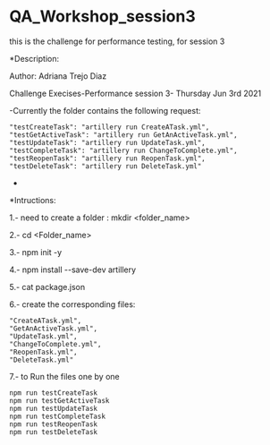 # QA_Workshop_session3
this is the challenge for performance testing, for session 3

*Description:

Author: Adriana Trejo Diaz

Challenge Execises-Performance session 3- Thursday Jun 3rd 2021

-Currently the folder contains the following request:

    "testCreateTask": "artillery run CreateATask.yml",
    "testGetActiveTask": "artillery run GetAnActiveTask.yml",
    "testUpdateTask": "artillery run UpdateTask.yml",
    "testCompleteTask": "artillery run ChangeToComplete.yml",
    "testReopenTask": "artillery run ReopenTask.yml",
    "testDeleteTask": "artillery run DeleteTask.yml"
    
-

*Intructions:

1.- need to create a folder : mkdir <folder_name>

2.- cd <Folder_name>

3.- npm init -y

4.- npm install --save-dev artillery

5.- cat package.json

6.- create the corresponding files:

    "CreateATask.yml",
    "GetAnActiveTask.yml",
    "UpdateTask.yml",
    "ChangeToComplete.yml",
    "ReopenTask.yml",
    "DeleteTask.yml"
    
7.- to Run the files one by one

    npm run testCreateTask
    npm run testGetActiveTask
    npm run testUpdateTask
    npm run testCompleteTask
    npm run testReopenTask
    npm run testDeleteTask
                            
